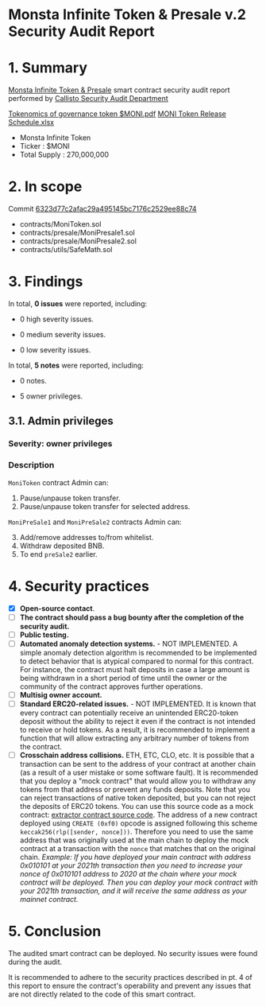 # Monsta Infinite Token & Presale v.2 Security Audit Report

# 1. Summary

[Monsta Infinite Token & Presale](https://gitlab.com/monsta-infinite/moni-smart-contracts/-/tree/6323d77c2afac29a495145bc7176c2529ee88c74/contracts) smart contract security audit report performed by [Callisto Security Audit Department](https://github.com/EthereumCommonwealth/Auditing)

[Tokenomics of governance token $MONI.pdf](https://github.com/EthereumCommonwealth/Auditing/files/7074523/Tokenomics.of.governance.token.MONI.pdf)
[MONI Token Release Schedule.xlsx](https://github.com/EthereumCommonwealth/Auditing/files/7074525/MONI.Token.Release.Schedule.xlsx)

- Monsta Infinite Token
- Ticker : $MONI
- Total Supply : 270,000,000

# 2. In scope

Commit [6323d77c2afac29a495145bc7176c2529ee88c74](https://gitlab.com/monsta-infinite/moni-smart-contracts/-/tree/6323d77c2afac29a495145bc7176c2529ee88c74/contracts)

- contracts/MoniToken.sol 
- contracts/presale/MoniPresale1.sol
- contracts/presale/MoniPresale2.sol
- contracts/utils/SafeMath.sol


# 3. Findings

In total, **0 issues** were reported, including:

- 0 high severity issues.

- 0 medium severity issues.

- 0 low severity issues.

In total, **5 notes** were reported, including:

- 0 notes.

- 5 owner privileges.


## 3.1. Admin privileges

### Severity: owner privileges

### Description

`MoniToken` contract Admin can:

1. Pause/unpause token transfer.
2. Pause/unpause token transfer for selected address.

`MoniPreSale1` and `MoniPreSale2` contracts Admin can:

3. Add/remove addresses to/from whitelist.
4. Withdraw deposited BNB.
5. To end `preSale2` earlier.

# 4. Security practices

- [x] **Open-source contact**.
- [ ] **The contract should pass a bug bounty after the completion of the security audit.**
- [ ] **Public testing.**
- [ ] **Automated anomaly detection systems.** - NOT IMPLEMENTED. A simple anomaly detection algorithm is recommended to be implemented to detect behavior that is atypical compared to normal for this contract. For instance, the contract must halt deposits in case a large amount is being withdrawn in a short period of time until the owner or the community of the contract approves further operations.
- [ ] **Multisig owner account.**
- [ ] **Standard ERC20-related issues.** - NOT IMPLEMENTED. It is known that every contract can potentially receive an unintended ERC20-token deposit without the ability to reject it even if the contract is not intended to receive or hold tokens. As a result, it is recommended to implement a function that will allow extracting any arbitrary number of tokens from the contract.
- [ ] **Crosschain address collisions.** ETH, ETC, CLO, etc. It is possible that a transaction can be sent to the address of your contract at another chain (as a result of a user mistake or some software fault). It is recommended that you deploy a "mock contract" that would allow you to withdraw any tokens from that address or prevent any funds deposits. Note that you can reject transactions of native token deposited, but you can not reject the deposits of ERC20 tokens. You can use this source code as a mock contract: [extractor contract source code](https://github.com/EthereumCommonwealth/GNT-emergency-extractor-contract/blob/master/extractor.sol). The address of a new contract deployed using `CREATE (0xf0)` opcode is assigned following this scheme `keccak256(rlp([sender, nonce]))`. Therefore you need to use the same address that was originally used at the main chain to deploy the mock contract at a transaction with the `nonce` that matches that on the original chain. _Example: If you have deployed your main contract with address 0x010101 at your 2021th transaction then you need to increase your nonce of 0x010101 address to 2020 at the chain where your mock contract will be deployed. Then you can deploy your mock contract with your 2021th transaction, and it will receive the same address as your mainnet contract._

# 5. Conclusion

The audited smart contract can be deployed. No security issues were found during the audit.

It is recommended to adhere to the security practices described in pt. 4 of this report to ensure the contract's operability and prevent any issues that are not directly related to the code of this smart contract.


